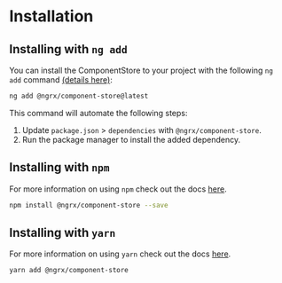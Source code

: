 # Installation

## Installing with `ng add`

You can install the ComponentStore to your project with the following `ng add` command <a href="https://angular.io/cli/add" target="_blank">(details here)</a>:

```sh
ng add @ngrx/component-store@latest
```

This command will automate the following steps:

1. Update `package.json` > `dependencies` with `@ngrx/component-store`.
2. Run the package manager to install the added dependency. 


## Installing with `npm`

For more information on using `npm` check out the docs <a href="https://docs.npmjs.com/cli/install" target="_blank">here</a>.

```sh
npm install @ngrx/component-store --save
```

## Installing with `yarn`

For more information on using `yarn` check out the docs <a href="https://yarnpkg.com/getting-started/usage#installing-all-the-dependencies" target="_blank">here</a>.

```sh
yarn add @ngrx/component-store
```
